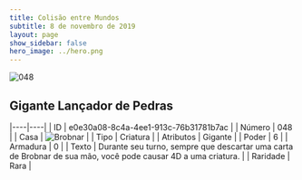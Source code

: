 ```yaml
---
title: Colisão entre Mundos
subtitle: 8 de novembro de 2019
layout: page
show_sidebar: false
hero_image: ../hero.png
---
```


![048](https://cdn.keyforgegame.com/media/card_front/pt/452_048_F2J82Q9X797P_pt.png)

## Gigante Lançador de Pedras

|----|----|
| ID | e0e30a08-8c4a-4ee1-913c-76b31781b7ac |
| Número | 048 |
| Casa | ![Brobnar](https://archonarcana.com/images/thumb/e/e0/Brobnar.png/22px-Brobnar.png "Brobnar") |
| Tipo | Criatura |
| Atributos | Gigante |
| Poder | 6 |
| Armadura | 0 |
| Texto | Durante seu turno, sempre que descartar uma carta de Brobnar de sua mão, você pode causar 4D a uma criatura. |
| Raridade | Rara |
